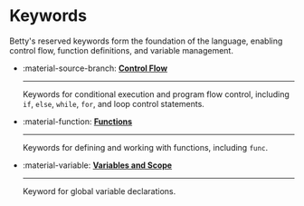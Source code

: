 # Keywords

Betty's reserved keywords form the foundation of the language, enabling control flow, function definitions, and variable management.

<div class="grid cards" markdown>

- :material-source-branch: [__Control Flow__](control-flow.md)
    
    ---

    Keywords for conditional execution and program flow control, including `if`, `else`, `while`, `for`, and loop control statements.

- :material-function: [__Functions__](functions.md)
    
    ---

    Keywords for defining and working with functions, including `func`.

- :material-variable: [__Variables and Scope__](variables-and-scope.md)
   
    ---

    Keyword for global variable declarations.

</div>